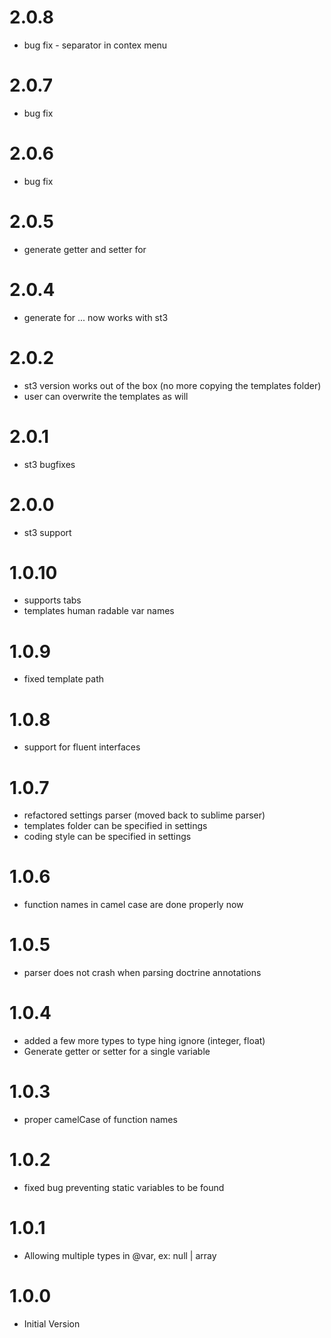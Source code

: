 2.0.8
======
* bug fix - separator in contex menu

2.0.7
======
* bug fix

2.0.6
======
* bug fix

2.0.5
======
* generate getter and setter for

2.0.4
======
* generate for ... now works with st3

2.0.2
======
* st3 version works out of the box (no more copying the templates folder)
* user can overwrite the templates as will

2.0.1
======
* st3 bugfixes

2.0.0
======
* st3 support

1.0.10
======
* supports tabs
* templates human radable var names

1.0.9
=====
* fixed template path

1.0.8
=====
* support for fluent interfaces

1.0.7
=====
* refactored settings parser (moved back to sublime parser)
* templates folder can be specified in settings
* coding style can be specified in settings

1.0.6
=====
* function names in camel case are done properly now

1.0.5
=====
* parser does not crash when parsing doctrine annotations

1.0.4
=====
* added a few more types to type hing ignore (integer, float)
* Generate getter or setter for a single variable

1.0.3
=====
* proper camelCase of function names

1.0.2
=====
* fixed bug preventing static variables to be found

1.0.1
=====
* Allowing multiple types in @var, ex: null | array


1.0.0
=====
* Initial Version
